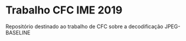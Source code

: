 # Trabalho CFC IME 2019
Repositório destinado ao trabalho de CFC sobre a decodificação JPEG-BASELINE

